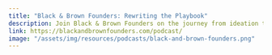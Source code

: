 ```yaml
---
title: "Black & Brown Founders: Rewriting the Playbook"
description: Join Black & Brown Founders on the journey from ideation to revenue generation and beyond. Your hosts, Aniyia Williams and Deldelp Medina, are here to explain the rules of the game and how to build a badass tech business against all odds.
link: https://blackandbrownfounders.com/podcast/
image: "/assets/img/resources/podcasts/black-and-brown-founders.png"
---
```

